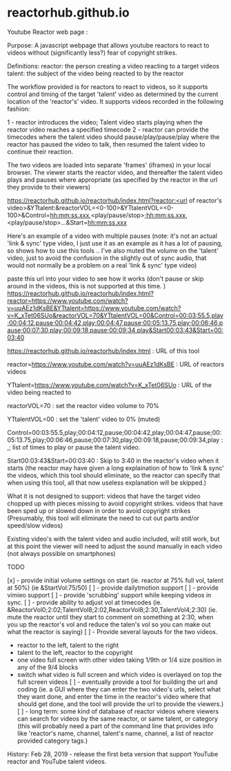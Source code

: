 # reactorhub.github.io
Youtube Reactor web page :

Purpose: A javascript webpage that allows youtube reactors to react to videos without (significantly less?) fear of copyright strikes.

Definitions:
  reactor: the person creating a video reacting to a target videos
  talent: the subject of the video being reacted to by the reactor

The workflow provided is for reactors to react to videos, so it supports control and timing of the target 'talent' video as determined by the current location of the 'reactor's' video. It supports videos recorded in the following fashion:

1 - reactor introduces the video; Talent video starts playing when the reactor video reaches a specified timecode
2 - reactor can provide the timecodes where the talent video should pause/play/pause/play where the reactor has paused the video to talk, then resumed the talent video to continue their reaction.

The two videos are loaded into separate 'frames' (iframes) in your local browser. The viewer starts the reactor video, and thereafter the talent video plays and pauses where appropriate (as specified by the reactor in the url they provide to their viewers)

 https://reactorhub.github.io/reactorhub/index.html?reactor:<url of reactor's video>&YTtalent:<url of the video being reacted to>&reactorVOL=<0-100>&YTtalentVOL=<0-100>&Control=<hh:mm:ss.xxx>,<play/pause/stop>;<hh:mm:ss.xxx>,<play/pause/stop>...&Start=<hh:mm:ss.xxx>

Here's an example of a video with multiple pauses (note: it's not an actual 'link & sync' type video, I just use it as an example as it has a lot of pausing, so shows how to use this tools .. I've also muted the volume on the 'talent' video, just to avoid the confusion in the slightly out of sync audio, that would not normally be a problem on a real 'link & sync' type video)

paste this url into your video to see how it works (don't pause or skip around in the videos, this is not supported at this time. )
 https://reactorhub.github.io/reactorhub/index.html?reactor=https://www.youtube.com/watch?v=uuAEz1dKsBE&YTtalent=https://www.youtube.com/watch?v=K_xTet06SUo&reactorVOL=70&YTtalentVOL=00&Control=00:03:55.5,play;00:04:12,pause;00:04:42,play;00:04:47,pause;00:05:13.75,play;00:06:46,pause;00:07:30,play;00:09:18,pause;00:09:34,play&Start00:03:43&Start=00:03:40

 https://reactorhub.github.io/reactorhub/index.html : URL of this tool

 reactor=https://www.youtube.com/watch?v=uuAEz1dKsBE : URL of reactors videos

 YTtalent=https://www.youtube.com/watch?v=K_xTet06SUo : URL of the video being reacted to

 reactorVOL=70 : set the reactor video volume to 70%

 YTtalentVOL=00 : set the 'talent' video to 0% (muted)

Control=00:03:55.5,play;00:04:12,pause;00:04:42,play;00:04:47,pause;00:05:13.75,play;00:06:46,pause;00:07:30,play;00:09:18,pause;00:09:34,play  : <time>,<command>; list of times to play or pause the talent video.

Start00:03:43&Start=00:03:40 : Skip to 3:40 in the reactor's video when it starts (the reactor may have given a long explaination of how to 'link & sync' the videos, which this tool should eliminate, so the reactor can specify that when using this tool, all that now useless explanation will be skipped.)

What it is not designed to support:
  videos that have the target video chopped up with pieces missing to avoid copyright strikes.
  videos that have been sped up or slowed down in order to avoid copyright strikes
  (Presumably, this tool will eliminate the need to cut out parts and/or speed/slow videos)

  Existing video's with the talent video and audio included, will still work, but at this point the viewer will need to adjust the sound manually in each video (not always possible on smartphones)


TODO

[x] - provide initial volume settings on start (ie. reactor at 75% full vol, talent at 50%) (ie &StartVol:75/50)
[ ] - provide dailytmotion support
[ ] - provide vimieo support
[ ] - provide 'scrubbing' support while keeping videos in sync.
[ ] - provide ability to adjust vol at timecodes (ie. &ReactorVol0;2:02;TalentVol8;2:02,ReactorVol8;2:30,TalentVol4;2:30) (ie. mute the reactor until they start to comment on something at 2:30, when you up the reactor's vol and reduce the talen's vol so you can make out what the reactor is saying)
[ ] - Provide several layouts for the two videos.
  * reactor to the left, talent to the right
  * talent to the left, reactor to the copyright
  * one video full screen with other video taking 1/9th or 1/4 size position in any of the 9/4 blocks
  * switch what video is full screen and which video is overlayed on top the full screen videos
[ ] - eventually provide a tool for building the url and coding (ie. a GUI where they can enter the two video's urls, select what they want done, and enter the time in the reactor's video where that should get done, and the tool will provide the url to provide the viewers.)
[ ] - long term: some kind of database of reactor videos where viewers can search for videos by the same reactor, or same talent, or category (this will probably need a part of the command line that provides info like 'reactor's name, channel, talent's name, channel, a list of reactor provided category tags.)


History: Feb 28, 2019 - release the first beta version that support YouTube reactor and YouTube talent videos.
